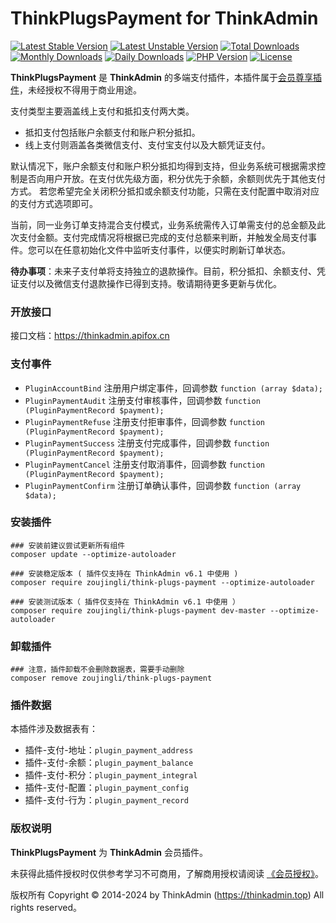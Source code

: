 # ThinkPlugsPayment for ThinkAdmin

[![Latest Stable Version](https://poser.pugx.org/zoujingli/think-plugs-payment/v/stable)](https://packagist.org/packages/zoujingli/think-plugs-payment)
[![Latest Unstable Version](https://poser.pugx.org/zoujingli/think-plugs-payment/v/unstable)](https://packagist.org/packages/zoujingli/think-plugs-payment)
[![Total Downloads](https://poser.pugx.org/zoujingli/think-plugs-payment/downloads)](https://packagist.org/packages/zoujingli/think-plugs-payment)
[![Monthly Downloads](https://poser.pugx.org/zoujingli/think-plugs-payment/d/monthly)](https://packagist.org/packages/zoujingli/think-plugs-payment)
[![Daily Downloads](https://poser.pugx.org/zoujingli/think-plugs-payment/d/daily)](https://packagist.org/packages/zoujingli/think-plugs-payment)
[![PHP Version](https://thinkadmin.top/static/icon/php-7.1.svg)](https://thinkadmin.top)
[![License](https://thinkadmin.top/static/icon/license-vip.svg)](https://thinkadmin.top/vip-introduce)

**ThinkPlugsPayment** 是 **ThinkAdmin** 的多端支付插件，本插件属于[会员尊享插件](https://thinkadmin.top/vip-introduce)，未经授权不得用于商业用途。

支付类型主要涵盖线上支付和抵扣支付两大类。

- 抵扣支付包括账户余额支付和账户积分抵扣。
- 线上支付则涵盖各类微信支付、支付宝支付以及大额凭证支付。

默认情况下，账户余额支付和账户积分抵扣均得到支持，但业务系统可根据需求控制是否向用户开放。在支付优先级方面，积分优先于余额，余额则优先于其他支付方式。
若您希望完全关闭积分抵扣或余额支付功能，只需在支付配置中取消对应的支付方式选项即可。

当前，同一业务订单支持混合支付模式，业务系统需传入订单需支付的总金额及此次支付金额。支付完成情况将根据已完成的支付总额来判断，并触发全局支付事件。您可以在任意初始化文件中监听支付事件，以便实时刷新订单状态。

**待办事项**：未来子支付单将支持独立的退款操作。目前，积分抵扣、余额支付、凭证支付以及微信支付退款操作已得到支持。敬请期待更多更新与优化。

### 开放接口

接口文档：https://thinkadmin.apifox.cn

### 支付事件

* `PluginAccountBind` 注册用户绑定事件，回调参数 `function (array $data);`
* `PluginPaymentAudit` 注册支付审核事件，回调参数 `function (PluginPaymentRecord $payment);`
* `PluginPaymentRefuse` 注册支付拒审事件，回调参数 `function (PluginPaymentRecord $payment);`
* `PluginPaymentSuccess` 注册支付完成事件，回调参数 `function (PluginPaymentRecord $payment);`
* `PluginPaymentCancel` 注册支付取消事件，回调参数 `function (PluginPaymentRecord $payment);`
* `PluginPaymentConfirm` 注册订单确认事件，回调参数 `function (array $data);`

### 安装插件

```shell
### 安装前建议尝试更新所有组件
composer update --optimize-autoloader

### 安装稳定版本 ( 插件仅支持在 ThinkAdmin v6.1 中使用 )
composer require zoujingli/think-plugs-payment --optimize-autoloader

### 安装测试版本（ 插件仅支持在 ThinkAdmin v6.1 中使用 ）
composer require zoujingli/think-plugs-payment dev-master --optimize-autoloader
```

### 卸载插件

```shell
### 注意，插件卸载不会删除数据表，需要手动删除
composer remove zoujingli/think-plugs-payment
```

### 插件数据

本插件涉及数据表有：

* 插件-支付-地址：`plugin_payment_address`
* 插件-支付-余额：`plugin_payment_balance`
* 插件-支付-积分：`plugin_payment_integral`
* 插件-支付-配置：`plugin_payment_config`
* 插件-支付-行为：`plugin_payment_record`

### 版权说明

**ThinkPlugsPayment** 为 **ThinkAdmin** 会员插件。

未获得此插件授权时仅供参考学习不可商用，了解商用授权请阅读 [《会员授权》](https://thinkadmin.top/vip-introduce)。

版权所有 Copyright © 2014-2024 by ThinkAdmin (https://thinkadmin.top) All rights reserved。